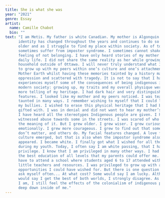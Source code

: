 ```yaml
---
title: She is what she was
year: "2021"
genre: Essay
artist:
  name: Camille Chabot
  bio: ""
text: "I am Metis. My father is white Canadian. My mother is Algonquin. My
      identity has changed throughout the years and continues to do so as I grow
      older and as I struggle to find my place within society. As of today, I
      sometimes suffer from imposter syndrome. I sometimes cannot shake the
      feeling of not belonging. I have only heard stories of my mother past
      daily life. I did not share the same reality as her while growing up in my
      household outside of Ottawa. I will never truly understand what it is like
      to grow up with my peers within one’s culture and one’s attachment to
      Mother Earth whilst having these memories tainted by a history marked by
      oppression and scattered with tragedy. It is not to say that I haven’t
      experiences myself some of the consequences of being indigenous in today’s
      modern society: growing up, my traits and my overall physique were much
      more telling of my heritage. I had dark hair and very distinguishable
      features. I looked like my mother and my peers noticed. I was teased and
      taunted in many ways. I remember wishing to myself that I could look like
      my bullies. I wished to erase this physical heritage that I had been
      gifted with. I was in denial and did not want to hear my mother’s stories.
      I have heard all the stereotypes Indigenous people are given. I have
      witnessed abuse towards some in the streets. I was scared of who I was and
      the meaning of it. But I grew older. I grew wiser. I grew curious. I grew
      emotionally. I grew more courageous. I grew to find out that some things
      don’t matter, and others do. My facial features changed. A love for my
      culture emerged, but that is also when the impostor syndrome also first
      appeared. I became white. I finally got what I wished for all those years
      during my youth. Today, I often say I am white passing, that I have this
      privilege. I know that I am privileged in many other ways. I had access to
      the best education of all levels that my parents could offer me. I did not
      have to attend a school where students aged 6 to 17 attended with too
      little teachers and resources. I was privileged to grow up with all the
      opportunities I could have wished for. But there is one question that I
      ask myself often... At what cost? Some would say I am lucky. Although some
      would say I get the best of both worlds, I strongly disagree. As the Metis
      I am, I still feel the effects of the colonialism of indigenous people
      deep down inside of me."
---
```

